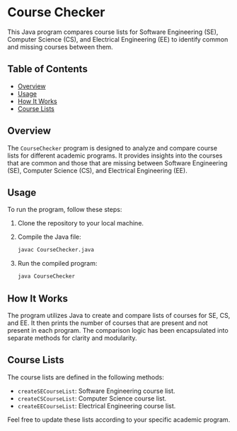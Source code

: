 # Course Checker

This Java program compares course lists for Software Engineering (SE), Computer Science (CS), and Electrical Engineering (EE) to identify common and missing courses between them.

## Table of Contents

- [Overview](#overview)
- [Usage](#usage)
- [How It Works](#how-it-works)
- [Course Lists](#course-lists)

## Overview

The `CourseChecker` program is designed to analyze and compare course lists for different academic programs. It provides insights into the courses that are common and those that are missing between Software Engineering (SE), Computer Science (CS), and Electrical Engineering (EE).

## Usage

To run the program, follow these steps:

1. Clone the repository to your local machine.
2. Compile the Java file:

    ```bash
    javac CourseChecker.java
    ```

3. Run the compiled program:

    ```bash
    java CourseChecker
    ```

## How It Works

The program utilizes Java to create and compare lists of courses for SE, CS, and EE. It then prints the number of courses that are present and not present in each program. The comparison logic has been encapsulated into separate methods for clarity and modularity.

## Course Lists

The course lists are defined in the following methods:

- `createSECourseList`: Software Engineering course list.
- `createCSCourseList`: Computer Science course list.
- `createEECourseList`: Electrical Engineering course list.

Feel free to update these lists according to your specific academic program.


